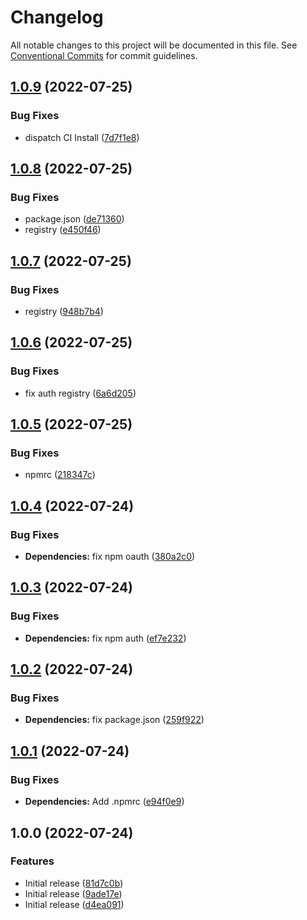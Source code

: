 # Changelog

All notable changes to this project will be documented in this file. See
[Conventional Commits](https://conventionalcommits.org) for commit guidelines.

## [1.0.9](https://github.com/telkom-design/Theme-Logee-Website/compare/v1.0.8...v1.0.9) (2022-07-25)


### Bug Fixes

* dispatch CI Install ([7d7f1e8](https://github.com/telkom-design/Theme-Logee-Website/commit/7d7f1e87be7f340eb74077ef342f110e3c3bf597))

## [1.0.8](https://github.com/telkom-design/Theme-Logee-Website/compare/v1.0.7...v1.0.8) (2022-07-25)


### Bug Fixes

* package.json ([de71360](https://github.com/telkom-design/Theme-Logee-Website/commit/de7136038ef2fa9ce554f2a777f996077c8e793e))
* registry ([e450f46](https://github.com/telkom-design/Theme-Logee-Website/commit/e450f46d78789bb40692a4e666c6222ede9fddc6))

## [1.0.7](https://github.com/telkom-design/Theme-Logee-Website/compare/v1.0.6...v1.0.7) (2022-07-25)


### Bug Fixes

* registry ([948b7b4](https://github.com/telkom-design/Theme-Logee-Website/commit/948b7b43eb0a388e225ab530586e8da462f6c2d7))

## [1.0.6](https://github.com/telkom-design/Theme-Logee-Website/compare/v1.0.5...v1.0.6) (2022-07-25)


### Bug Fixes

* fix auth registry ([6a6d205](https://github.com/telkom-design/Theme-Logee-Website/commit/6a6d20511cad8f9fe8925a0e4e51b7ef914a5f29))

## [1.0.5](https://github.com/telkom-design/Theme-Logee-Website/compare/v1.0.4...v1.0.5) (2022-07-25)


### Bug Fixes

* npmrc ([218347c](https://github.com/telkom-design/Theme-Logee-Website/commit/218347c518d4f344f14f9a55db58a4a3aaf0ac0a))

## [1.0.4](https://github.com/telkom-design/Theme-Logee-Website/compare/v1.0.3...v1.0.4) (2022-07-24)


### Bug Fixes

* **Dependencies:** fix npm oauth ([380a2c0](https://github.com/telkom-design/Theme-Logee-Website/commit/380a2c0bbaf37e699cde56fe718225fb8293a1a2))

## [1.0.3](https://github.com/telkom-design/Theme-Logee-Website/compare/v1.0.2...v1.0.3) (2022-07-24)


### Bug Fixes

* **Dependencies:** fix npm auth ([ef7e232](https://github.com/telkom-design/Theme-Logee-Website/commit/ef7e2327534be6cc7936641f99ce799c99f2333e))

## [1.0.2](https://github.com/telkom-design/Theme-Logee-Website/compare/v1.0.1...v1.0.2) (2022-07-24)


### Bug Fixes

* **Dependencies:** fix package.json ([259f922](https://github.com/telkom-design/Theme-Logee-Website/commit/259f922c237428eb7a5cecf808b35a1c5adae724))

## [1.0.1](https://github.com/telkom-design/Theme-Logee-Website/compare/v1.0.0...v1.0.1) (2022-07-24)


### Bug Fixes

* **Dependencies:** Add .npmrc ([e94f0e9](https://github.com/telkom-design/Theme-Logee-Website/commit/e94f0e9e6564be42b75689a228a75b60dfe88996))

## 1.0.0 (2022-07-24)


### Features

* Initial release ([81d7c0b](https://github.com/telkom-design/Theme-Logee-Website/commit/81d7c0be3f213a8d1b84e4f2a4792c91c15726c0))
* Initial release ([9ade17e](https://github.com/telkom-design/Theme-Logee-Website/commit/9ade17ee263fdda97d25dc8a4e411a00b62e343b))
* Initial release ([d4ea091](https://github.com/telkom-design/Theme-Logee-Website/commit/d4ea09118d20cdfd958347ee1b0609c67573f355))
